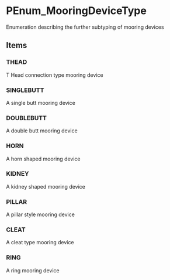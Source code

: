 # PEnum_MooringDeviceType

Enumeration describing the further subtyping of mooring devices

## Items

### THEAD
T Head connection type mooring device

### SINGLEBUTT
A single butt mooring device

### DOUBLEBUTT
A double butt mooring device

### HORN
A horn shaped mooring device

### KIDNEY
A kidney shaped mooring device

### PILLAR
A pillar style mooring device

### CLEAT
A cleat type mooring device

### RING
A ring mooring device
